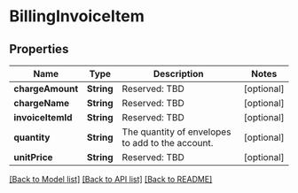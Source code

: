 # BillingInvoiceItem

## Properties
Name | Type | Description | Notes
------------ | ------------- | ------------- | -------------
**chargeAmount** | **String** | Reserved: TBD | [optional] 
**chargeName** | **String** | Reserved: TBD | [optional] 
**invoiceItemId** | **String** | Reserved: TBD | [optional] 
**quantity** | **String** | The quantity of envelopes to add to the account. | [optional] 
**unitPrice** | **String** | Reserved: TBD | [optional] 

[[Back to Model list]](../README.md#documentation-for-models) [[Back to API list]](../README.md#documentation-for-api-endpoints) [[Back to README]](../README.md)


